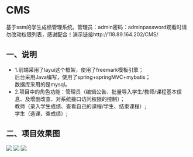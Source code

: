 # CMS
基于ssm的学生成绩管理系统。管理员：admin密码：adminpassword观看时请勿改动权限列表，感谢配合！演示链接http://118.89.164.202/CMS/
## 一、说明
* 1.前端采用了layui这个框架，使用了freemark模板引擎；<br/>后台采用Java编写，使用了spring+springMVC+mybatis；<br/>数据库采用的是mysql。
* 2.项目中的角色功能：管理员（编辑公告、批量导入学生/教师/课程基本信息、及增删改查、对系统接口访问权限的控制）；<br/>教师（录入学生成绩、查看自己的课程/学生、结束课程）;<br/>学生（选课、查成绩）;
## 二、项目效果图
<img src="https://github.com/aYIfseec/CMS/blob/master/picture/1.png"/>
<img src="https://github.com/aYIfseec/CMS/blob/master/picture/2.png"/>
<img src="https://github.com/aYIfseec/CMS/blob/master/picture/3.png"/>
